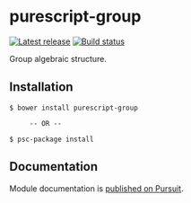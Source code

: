 # purescript-group

[![Latest release](http://img.shields.io/github/release/morganthomas/purescript-group.svg)](https://github.com/morganthomas/purescript-group/releases) [![Build status](https://travis-ci.org/morganthomas/purescript-group.svg?branch=master)](https://travis-ci.org/morganthomas/purescript-group)

Group algebraic structure.

## Installation

```
$ bower install purescript-group

     -- OR --

$ psc-package install

```

## Documentation

Module documentation is [published on Pursuit](http://pursuit.purescript.org/packages/purescript-group).
